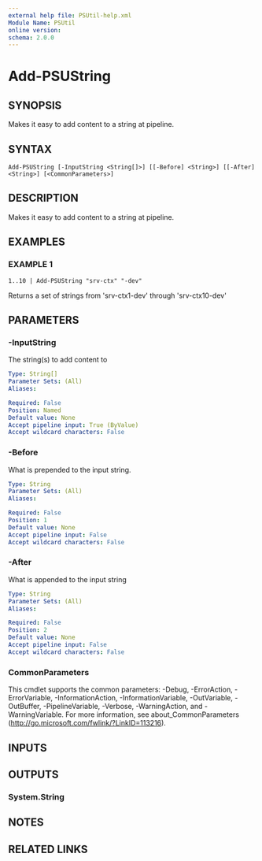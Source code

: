 ```yaml
---
external help file: PSUtil-help.xml
Module Name: PSUtil
online version:
schema: 2.0.0
---
```


# Add-PSUString

## SYNOPSIS
Makes it easy to add content to a string at pipeline.

## SYNTAX

```
Add-PSUString [-InputString <String[]>] [[-Before] <String>] [[-After] <String>] [<CommonParameters>]
```

## DESCRIPTION
Makes it easy to add content to a string at pipeline.

## EXAMPLES

### EXAMPLE 1
```
1..10 | Add-PSUString "srv-ctx" "-dev"
```

Returns a set of strings from 'srv-ctx1-dev' through 'srv-ctx10-dev'

## PARAMETERS

### -InputString
The string(s) to add content to

```yaml
Type: String[]
Parameter Sets: (All)
Aliases:

Required: False
Position: Named
Default value: None
Accept pipeline input: True (ByValue)
Accept wildcard characters: False
```

### -Before
What is prepended to the input string.

```yaml
Type: String
Parameter Sets: (All)
Aliases:

Required: False
Position: 1
Default value: None
Accept pipeline input: False
Accept wildcard characters: False
```

### -After
What is appended to the input string

```yaml
Type: String
Parameter Sets: (All)
Aliases:

Required: False
Position: 2
Default value: None
Accept pipeline input: False
Accept wildcard characters: False
```

### CommonParameters
This cmdlet supports the common parameters: -Debug, -ErrorAction, -ErrorVariable, -InformationAction, -InformationVariable, -OutVariable, -OutBuffer, -PipelineVariable, -Verbose, -WarningAction, and -WarningVariable. For more information, see about_CommonParameters (http://go.microsoft.com/fwlink/?LinkID=113216).

## INPUTS

## OUTPUTS

### System.String
## NOTES

## RELATED LINKS
